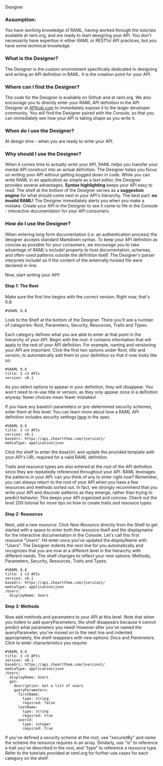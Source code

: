 Designer

### Assumption:
You have working knowledge of RAML, having worked through the tutorials available at raml.org, and are ready to start designing your API. You don't necessarily have expertise in either RAML or RESTful API practices, but you have some technical knowledge.

### What is the Designer?
The Designer is the custom environment specifically dedicated to designing and writing an API definition in RAML. It is the creation point for your API.

### Where can I find the Designer?
The code for the Designer is available on Github and at raml.org. We also encourage you to directly enter your RAML API definition in the API Designer at [APIhub.com](http://www.apihub.com) to immediately expose it to the larger developer community. You will find the Designer paired with the Console, so that you can immediately see how your API is taking shape as you write it. 

### When do I use the Designer?
At design time - when you are ready to write your API.

### Why should I use the Designer?
When it comes time to actually write your API, RAML helps you transfer your mental API construct into an actual definition. The Designer helps you focus on writing your API without getting bogged down in code. While you can write RAML in an application as simple as a text editor, the Designer provides several advantages. **Syntax highlighting** keeps your API easy to read. The shelf at the bottom of the Designer serves as a **suggestion engine** for what should come next in your API's hierarchy. The best part: **no invalid RAML!** The Designer immediately alerts you when you make a mistake.  Create your API in the Designer to see it come to life in the Console - interactive documentation for your API consumers. 

### How do I use the Designer?
When entering long form documentation (i.e. an authentication process) the designer accepts standard Markdown syntax. To keep your API definition as concise as possible for your consumers, we encourage you to take advantage of RAML's include! property to host documentation, schemas, and often-used patterns outside the definition itself. The Designer's parser interprets include! as if the content of the externally-hosted file were declared in-line.

Now, start writing your API! 

#### Step 1: The Root
Make sure the first line begins with the correct version. Right now, that's 0.8:

```
#%RAML 0.8
```

Look to the Shelf at the bottom of the Designer. There you'll see a number of categories: Root, Parameters, Security, Resources, Traits and Types.

Each category defines what you are able to enter at that point in the hierarchy of your API. Begin with the root: it contains information that will apply to the rest of your API definition. For example, naming and versioning your API are important. Click the first two options under Root, *title* and *version*, to automatically add them to your definition so that it now looks like so:

```
#%RAML 0.8
title: I <3 APIs
version: v0.1
```

As you select options to appear in your definition, they will disappear. You won't need to re-use title or version, as they only appear once in a definition anyway: fewer choices mean fewer mistakes! 

If you have any baseUri parameters or pre-determined security schemes, enter them at this level. You can learn more about how a RAML API definition includes security settings [here](https://github.com/raml-org/raml-spec/blob/master/08_security.md) in the spec.

```
#%RAML 0.8
title: I <3 APIs
version: v0.1
baseUri: https://api.iheartthem.com/{version}/
mediaType: application/json
```

Click the shelf to enter the *baseUri*, and update the provided template with your API's URI, required for a valid RAML definition. 

Traits and resource types are also entered at the root of the API definition since they are repeatedly referenced throughout your API. RAML leverages the patterns in your API: can you think of any to enter right now? Remember, you can always return to the root of your API when you have a few resources and methods sorted out. In fact, we strongly recommend that you write your API and discover patterns as they emerge, rather than trying to predict behavior. This keeps your API organized and concise. Check out the level 200 tutorial for more tips on how to create traits and resource types.

#### Step 2: Resources

Next, add a new resource. Click *New Resource* directly from the Shelf to get started with a space to enter both the resource itself and the displayname for the interactive documentation in the Console. Let's call this first resource "Users". Hit enter once you've updated the displayName with "Users". The Designer indents the next line for you automatically and recognizes that you are now at a different level in the hierarchy with different needs. The shelf changes to reflect your new options: Methods, Parameters, Security, Resources, Traits and Types.

```
#%RAML 0.8
title: I <3 APIs
version: v0.1
baseUri: https://api.iheartthem.com/{version}/
mediaType: application/json
/Users:
  displayName: Users
```

#### Step 3: Methods

Now add methods and parameters to your API at this level. Note that when you indent to add queryParameters, the shelf disappears because it cannot predict what parameters you need! However after you've named the queryParameter, you've moved on to the next line and indented appropriately, the shelf reappears with new options: *Docs* and *Parameters*. Click to enter characteristics you require: 

```
#%RAML 0.8
title: I <3 APIs
version: v0.1
baseUri: https://api.iheartthem.com/{version}/
mediaType: application/json
/Users:
  displayName: Users
  get:
    description: Get a list of users
    queryParameters:
      firstName:
        type: string
        required: false
      lastName: 
        type: string
        required: true
      userId:
        type: integer
        required: true
```

If you've defined a security scheme at the root, use "securedBy" and name the scheme the resource requires in an array. Similarly, use "is" to reference a trait you've described in the root, and "type" to reference a resource type. Refer to the tutorials provided at raml.org for further use cases for each category on the shelf. 